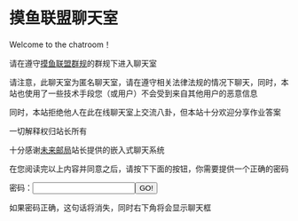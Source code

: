 # 摸鱼联盟聊天室

Welcome to the chatroom！


请在遵守[摸鱼联盟群规](https://ouyanghongqian.top/HostingOfOtherPages/moyulianmong/qungui)的群规下进入聊天室

请注意，此聊天室为匿名聊天室，请在遵守相关法律法规的情况下聊天，同时，本站也使用了一些技术手段您（或用户）不会受到来自其他用户的恶意信息


同时，本站拒绝他人在此在线聊天室上交流八卦，但本站十分欢迎分享作业答案

一切解释权归站长所有

十分感谢[未来邮局](http://topurl.cn)站长提供的嵌入式聊天系统

在您阅读完以上内容并同意之后，请按下下面的按钮，你需要提供一个正确的密码

<script>
    function checkpwd(){
        var pwd=document.getElementById('pwdinput').value;
        if(pwd=='145140'){
            alert('密码正确 Welcome to the chatroom! 愿风神护佑你');
            document.getElementById('chatroom').innerHTML='';
            eval('<script src="//topurl.cn/chat.js" async="async" fold/>')
        }else{
            alert('密码不对，给老子爬！');
        }
    }
</script>
密码：<input type="text" id="pwdinput"/><button onclick="checkpwd()">GO!</button>
<p id="chatroom">如果密码正确，这句话将消失，同时右下角将会显示聊天框</p>
